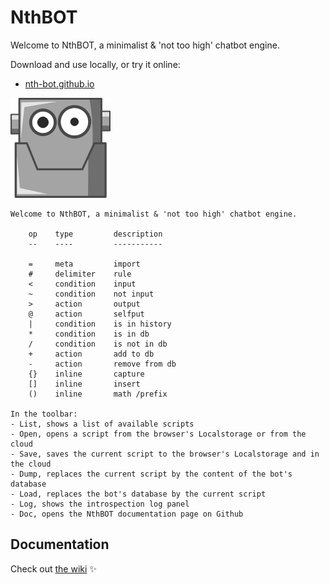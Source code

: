 # NthBOT

Welcome to NthBOT, a minimalist &amp; 'not too high' chatbot engine.

Download and use locally, or try it online:

* [nth-bot.github.io](https://nth-bot.github.io/)

[![](https://github.com/nth-bot/nth-bot.github.io/raw/main/small-android.png)](https://nth-bot.github.io/)

    Welcome to NthBOT, a minimalist & 'not too high' chatbot engine.

        op    type         description
        --    ----         -----------
        
        =     meta         import
        #     delimiter    rule
        <     condition    input
        ~     condition    not input
        >     action       output
        @     action       selfput
        |     condition    is in history
        *     condition    is in db
        /     condition    is not in db
        +     action       add to db
        -     action       remove from db
        {}    inline       capture
        []    inline       insert
        ()    inline       math /prefix
        
    In the toolbar:
    - List, shows a list of available scripts
    - Open, opens a script from the browser's Localstorage or from the cloud
    - Save, saves the current script to the browser's Localstorage and in the cloud
    - Dump, replaces the current script by the content of the bot's database
    - Load, replaces the bot's database by the current script
    - Log, shows the introspection log panel
    - Doc, opens the NthBOT documentation page on Github
        
## Documentation

Check out [the wiki](https://github.com/nth-bot/nth-bot.github.io/wiki) ✨
  
